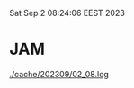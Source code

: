 Sat Sep  2 08:24:06 EEST 2023
# JAM
<a href='./cache/202309/02_08.log'>./cache/202309/02_08.log</a>
